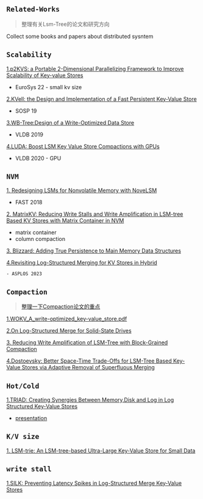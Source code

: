 ##  `Related-Works`
> 整理有关Lsm-Tree的论文和研究方向

Collect some books and papers about distributed sysntem


## `Scalability`
[1.p2KVS: a Portable 2-Dimensional Parallelizing Framework to Improve Scalability of Key-value Stores](https://github.com/ErosBryant/LSMT-DB-Related-Works/blob/9451c7d79208ee71dfad5afd96d1183bab4d7f78/Scalability/EUROSYS2022(p2KVS).pdf)
   
   -  EuroSys 22
    -  small kv size

[2.KVell: the Design and Implementation of a Fast Persistent Key-Value Store](https://github.com/ErosBryant/LSMT-DB-Related-Works/blob/b8a32ea6f6dfdb08501574dc5687832dc77acef3/Scalability/sosp19-kvell.pdf)
   
   - SOSP 19


[3.WB-Tree:Design of a Write-Optimized Data Store](https://github.com/ErosBryant/LSM-T_DB_Related_Works/blob/bde2f7c93b93bbc998171c8203d533af1e7b1f19/Scalability/WB-Tree.pdf)
   
   - VLDB 2019



[4.LUDA: Boost LSM Key Value Store Compactions with GPUs](https://github.com/ErosBryant/LSM-T_DB_Related_Works/blob/cbc7a0725342181503304e253020a8047733c8ba/Scalability/LUDA.pdf)
   
   - VLDB 2020
    - GPU

## `NVM`
[1. Redesigning LSMs for Nonvolatile Memory with NoveLSM](https://github.com/ErosBryant/LSM-T_DB_Related_Works/blob/20e8061994431c366565e514be976d69ef00cfbf/NVM/Redesigning%20LSMs%20for%20Nonvolatile%20Memory.pdf)
   
   - FAST 2018

[2. MatrixKV: Reducing Write Stalls and Write Amplification in LSM-tree Based KV Stores with Matrix Container in NVM](https://github.com/ErosBryant/LSM-T_DB_Related_Works/blob/162e83a566a00e61fb0e5562fa811064474608c9/NVMe/MatrixKV.pdf)
   
   - matrix container
   - column compaction

[3. Blizzard: Adding True Persistence to Main Memory Data Structures ](https://github.com/ErosBryant/LSM-T_DB_Related_Works/blob/1706a7a35cadfc20cfde6bda0fa489f253cb3c63/NVMe/Blizzard.pdf)

[4.Revisiting Log-Structured Merging for KV Stores in Hybrid ](https://github.com/ErosBryant/LSM-T_DB_Related_Works/blob/b1934aa80e981c7543f73524660284ec911f2b9a/NVM/Revisiting%20Log-Structured%20Merging%20for%20KV%20Stores%20in%20Hybrid.pdf)

    - ASPLOS 2023

## `Compaction`
> [整理一下Compaction论文的重点](https://github.com/ErosBryant/LSM-T_DB_Related_Works/blob/7ab0b657365953fb5a8cd688128a2598b537a45b/Compaction/README.md)

[1.WOKV_A_write-optimized_key-value_store.pdf](https://github.com/ErosBryant/LSMT-DB-Related-Works/blob/358db4ffa3bf7ae29548a0f46438b2cec53acf9a/Compaction/WOKV_A_write-optimized_key-value_store.pdf)

[2.On Log-Structured Merge for Solid-State Drives](https://github.com/ErosBryant/LSM-T_DB_Related_Works/blob/e6c49af37553cafa934d9ffc886802f71b93b19e/Compaction/On_Log-Structured_Merge_for_Solid-State_Drives.pdf)

[3. Reducing Write Amplification of LSM-Tree with Block-Grained Compaction](https://github.com/ErosBryant/LSM-T_DB_Related_Works/blob/f6b16554ecd80f81dea7100ee422bf8e094ab472/Compaction/Reducing%20Write%20Amplification%20of%20LSM-Tree%20with%20Block-Grained%20Compaction.pdf)

[4.Dostoevsky: Better Space-Time Trade-Offs for LSM-Tree Based Key-Value Stores via Adaptive Removal of Superfluous Merging](https://github.com/ErosBryant/LSM-T_DB_Related_Works/blob/f6b16554ecd80f81dea7100ee422bf8e094ab472/Compaction/dostoevskykv.pdf)



## `Hot/Cold`
[1.TRIAD: Creating Synergies Between Memory,Disk and Log in Log Structured Key-Value Stores](https://github.com/ErosBryant/LSM-T_DB_Related_Works/blob/abb3b05e20f93b9a93555447e6f9b1c28ea017ca/HotClod/TRIAD.pdf)
- [presentation](https://github.com/ErosBryant/LSM-T_DB_Related_Works/blob/2f69b66f562bd7d3438221c4d9b64906394efe07/HotClod/LSM-trie_%20An%20LSM-tree-based%20Ultra-Large%20Key-Value%20Store%20for%20Small%20Data%20%E8%AF%B4%E6%98%8E.pdf)


## `K/V size`
[1. LSM-trie: An LSM-tree-based Ultra-Large Key-Value 
Store for Small Data ](https://github.com/ErosBryant/LSM-T_DB_Related_Works/blob/82f5ae6a6065035f13fb038d4c910efd270cfd69/Small%20kv%20size/Lsm-trie.pdf)


## `write stall`
[1.SILK: Preventing Latency Spikes in Log-Structured Merge Key-Value Stores](https://github.com/ErosBryant/LSM-T_DB_Related_Works/blob/956e6e4a891380cf0d2bdaf81ad68d6c18f07a32/write%20stall/SILK.pdf)
